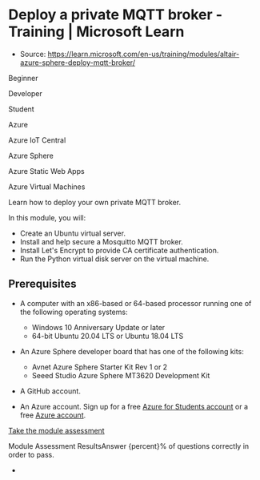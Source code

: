 # Deploy a private MQTT broker - Training | Microsoft Learn

* Source: <https://learn.microsoft.com/en-us/training/modules/altair-azure-sphere-deploy-mqtt-broker/>

Beginner

Developer

Student

Azure

Azure IoT Central

Azure Sphere

Azure Static Web Apps

Azure Virtual Machines

Learn how to deploy your own private MQTT broker.

In this module, you will:

* Create an Ubuntu virtual server.
* Install and help secure a Mosquitto MQTT broker.
* Install Let's Encrypt to provide CA certificate authentication.
* Run the Python virtual disk server on the virtual machine.

## Prerequisites

* A computer with an x86-based or 64-based processor running one of the following operating systems:

  * Windows 10 Anniversary Update or later
  * 64-bit Ubuntu 20.04 LTS or Ubuntu 18.04 LTS

* An Azure Sphere developer board that has one of the following kits:

  * Avnet Azure Sphere Starter Kit Rev 1 or 2
  * Seeed Studio Azure Sphere MT3620 Development Kit

* A GitHub account.

* An Azure account. Sign up for a free [Azure for Students account](https://azure.microsoft.com/free/students?azure-portal=true) or a free [Azure account](https://azure.microsoft.com/free?azure-portal=true).

[Take the module assessment](https://learn.microsoft.com/en-us/training/modules/altair-azure-sphere-deploy-mqtt-broker/)

Module Assessment ResultsAnswer {percent}% of questions correctly in order to pass.

*
